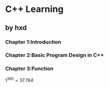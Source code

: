 # C++ Learning 
## by hxd
### Chapter 1:Introduction
### Chapter 2:Basic Program Design in C++ 
### Chapter 3:Function
$1^365=37.784$
